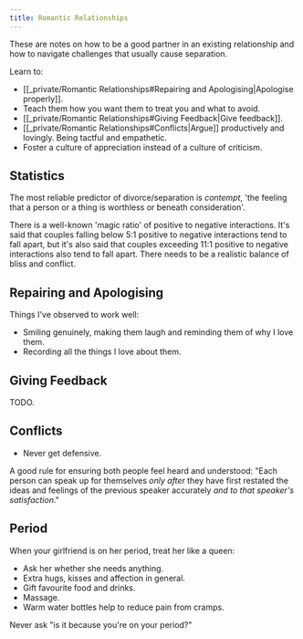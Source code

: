 ```yaml
---
title: Romantic Relationships
---
```


These are notes on how to be a good partner in an existing relationship and how to navigate challenges that usually cause separation.

Learn to:
- [[_private/Romantic Relationships#Repairing and Apologising|Apologise properly]].
- Teach them how you want them to treat you and what to avoid.
- [[_private/Romantic Relationships#Giving Feedback|Give feedback]].
- [[_private/Romantic Relationships#Conflicts|Argue]] productively and lovingly. Being tactful and empathetic.
- Foster a culture of appreciation instead of a culture of criticism.

## Statistics
The most reliable predictor of divorce/separation is *contempt*, 'the feeling that a person or a thing is worthless or beneath consideration'.

There is a well-known 'magic ratio' of positive to negative interactions. It's said that couples falling below 5:1 positive to negative interactions tend to fall apart, but it's also said that couples exceeding 11:1 positive to negative interactions also tend to fall apart. There needs to be a realistic balance of bliss and conflict.

## Repairing and Apologising
Things I've observed to work well:
- Smiling genuinely, making them laugh and reminding them of why I love them.
- Recording all the things I love about them.

## Giving Feedback
TODO.

## Conflicts
- Never get defensive.

A good rule for ensuring both people feel heard and understood: "Each person can speak up for themselves *only after* they have first restated the ideas and feelings of the previous speaker accurately *and to that speaker's satisfaction*."

## Period
When your girlfriend is on her period, treat her like a queen:
- Ask her whether she needs anything.
- Extra hugs, kisses and affection in general.
- Gift favourite food and drinks.
- Massage.
- Warm water bottles help to reduce pain from cramps.

Never ask "is it because you're on your period?"
